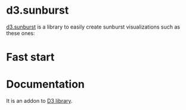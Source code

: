 # d3.sunburst

[d3.sunburst](http://jgaffuri.github.io/d3.sunburst/) is a library to easily create sunburst visualizations such as these ones:

<include examples here>

# Fast start

<on simple example. based on template>


# Documentation

It is an addon to [D3 library](https://d3js.org/).

